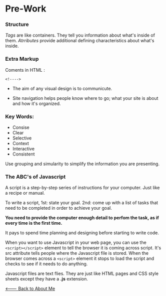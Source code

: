 

# Pre-Work

### Structure

_Tags_ are like containers. They tell you information about what's inside of them.  _Atrributes_ provide additional defining characteristics about what's inside.

### Extra Markup


Coments in HTML :


`<!---->`

- The aim of any visual design is to communicute.

- Site navigation helps people know where to go; what your site is about and how it's organized.

### Key Words:

- Consise
- Clear
- Selective
- Context
- Interactive
- Consistent

Use grouping and simularity to simplify the information you are presenting. 


### The ABC's of Javascript

A script is a step-by-step series of instructions for your computer. Just like a recipe or manual.

To write a script, 1st: state your goal. 2nd: come up with a list of tasks that need to be completed in order to achieve your goal.

__You need to provide the computer enough detail to perfom the task, as if every time is the first time.__

It pays to spend time planning and designing before starting to write code.

When you want to use Javascript in your web page, you can use the `<script></script>` element to tell the browser it is coming across script. It's src attribute tells people where the Javascript file is stored. When the browser comes across a `<script>` element it stops to load the script and checks to see if it needs to do anything.

Javascript files are text flies. They are just like HTML pages and CSS style sheets except they have a __.js__ extension.




[<--- Back to About Me](../README.md) 